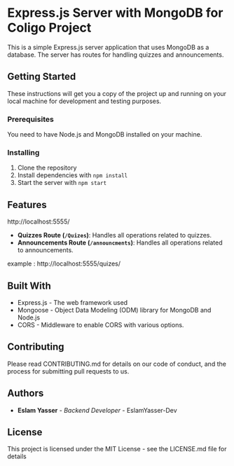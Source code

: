 # Express.js Server with MongoDB for Coligo Project

This is a simple Express.js server application that uses MongoDB as a database. The server has routes for handling quizzes and announcements.

## Getting Started

These instructions will get you a copy of the project up and running on your local machine for development and testing purposes.

### Prerequisites

You need to have Node.js and MongoDB installed on your machine.

### Installing

1. Clone the repository
2. Install dependencies with `npm install`
3. Start the server with `npm start`

## Features

http://localhost:5555/<write route here>

- **Quizzes Route (`/Quizes`)**: Handles all operations related to quizzes.
- **Announcements Route (`/announcments`)**: Handles all operations related to announcements.

example : http://localhost:5555/quizes/

## Built With

- Express.js - The web framework used
- Mongoose - Object Data Modeling (ODM) library for MongoDB and Node.js
- CORS - Middleware to enable CORS with various options.

## Contributing

Please read CONTRIBUTING.md for details on our code of conduct, and the process for submitting pull requests to us.

## Authors

- **Eslam Yasser** - *Backend Developer* - EslamYasser-Dev

## License

This project is licensed under the MIT License - see the LICENSE.md file for details
